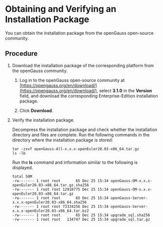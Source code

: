 # Obtaining and Verifying an Installation Package<a name="EN-US_TOPIC_0289899746"></a>

You can obtain the installation package from the openGauss open-source community.

## Procedure<a name="en-us_topic_0283136484_en-us_topic_0241802590_en-us_topic_0085434667_en-us_topic_0059782060_section62223956163549"></a>

1.  Download the installation package of the corresponding platform from the openGauss community.
    1.  Log in to the openGauss open-source community at  [https://opengauss.org/en/download/](https://opengauss.org/en/download/), select  **3.1.0**  in the  **Version**  field, and download the corresponding Enterprise-Edition installation package.

    2.  Click  **Download**.

2.  Verify the installation package.

    Decompress the installation package and check whether the installation directory and files are complete. Run the following commands in the directory where the installation package is stored:

    ```
    tar -zxvf openGauss-All-x.x.x-openEuler20.03-x86_64.tar.gz
    ls -lb
    ```

    Run the  **ls**  command and information similar to the following is displayed. 

    ```
    total 50M
    -rw------- 1 root root       65 Dec 25 15:34 openGauss-OM-x.x.x-openEuler20.03-x86_64.tar.gz.sha256
    -rw------- 1 root root 12910775 Dec 25 15:34 openGauss-OM-x.x.x-openEuler20.03-x86_64.tar.gz
    -rw------- 1 root root       65 Dec 25 15:34 openGauss-Server-x.x.x-openEuler20.03-x86_64.sha256
    -rw------- 1 root root 73334256 Dec 25 15:34 openGauss-Server-x.x.x-openEuler20.03-x86_64.tar.bz2
    -rw------- 1 root root       65 Dec 25 15:34 upgrade_sql.sha256
    -rw------- 1 root root   134747 Dec 25 15:34 upgrade_sql.tar.gz
    ```


